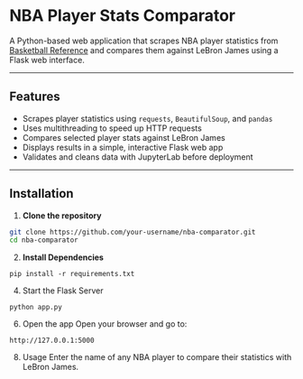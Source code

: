 #  NBA Player Stats Comparator

A Python-based web application that scrapes NBA player statistics from [Basketball Reference](https://www.basketball-reference.com/) and compares them against LeBron James using a Flask web interface.

---

## Features

- Scrapes player statistics using `requests`, `BeautifulSoup`, and `pandas`
- Uses multithreading to speed up HTTP requests
- Compares selected player stats against LeBron James
- Displays results in a simple, interactive Flask web app
- Validates and cleans data with JupyterLab before deployment

---

## Installation

1. **Clone the repository**

```bash
git clone https://github.com/your-username/nba-comparator.git
cd nba-comparator

```

2. **Install Dependencies**
```
pip install -r requirements.txt
```

4. Start the Flask Server
```
python app.py
```

6. Open the app
Open your browser and go to:
```
http://127.0.0.1:5000
```

8. Usage
Enter the name of any NBA player to compare their statistics with LeBron James.



